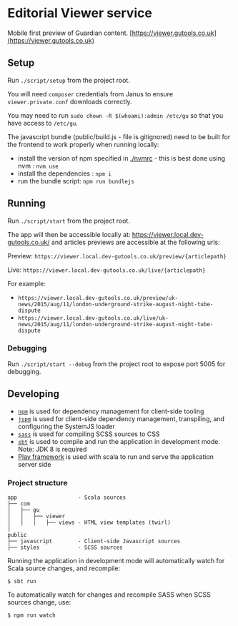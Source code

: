 # Editorial Viewer service

Mobile first preview of Guardian content. [https://viewer.gutools.co.uk](https://viewer.gutools.co.uk)

## Setup
Run `./script/setup` from the project root.

You will need `composer` credentials from Janus to ensure `viewer.private.conf` downloads correctly.

You may need to run `sudo chown -R $(whoami):admin /etc/gu` so that you have access to `/etc/gu`.

The javascript bundle (public/build.js - file is gitignored) need to be built for the frontend to work properly when running locally:
 - install the version of npm specified in [./nvmrc](./nvmrc) - this is best done using nvm : `nvm use`
 - install the dependencies : `npm i`
 - run the bundle script: `npm run bundlejs`

## Running
Run `./script/start` from the project root.

The app will then be accessible locally at: https://viewer.local.dev-gutools.co.uk/ and articles previews are accessible at the following urls:

Preview: ```https://viewer.local.dev-gutools.co.uk/preview/{articlepath}```

Live: ```https://viewer.local.dev-gutools.co.uk/live/{articlepath}```

For example:
- ```https://viewer.local.dev-gutools.co.uk/preview/uk-news/2015/aug/11/london-underground-strike-august-night-tube-dispute```
- ```https://viewer.local.dev-gutools.co.uk/live/uk-news/2015/aug/11/london-underground-strike-august-night-tube-dispute```

### Debugging
Run `./script/start --debug` from the project root to expose port 5005 for debugging.

## Developing

- [`npm`](http://npmjs.com) is used for dependency management for client-side tooling
- [`jspm`](http://jspm.io) is used for client-side dependency management, transpiling, and configuring the SystemJS loader
- [`sass`](http://sass-lang.com) is used for compiling SCSS sources to CSS
- [`sbt`](http://www.scala-sbt.org) is used to compile and run the application in development mode. Note: JDK 8 is required
- [Play framework](https://playframework.com) is used with scala to run and serve the application server side

### Project structure

    app                   - Scala sources
    ├── com
    │   ├── gu
    │   │   ├── viewer
    │   │   │   ├── views - HTML view templates (twirl)
    │
    public
    ├── javascript        - Client-side Javascript sources
    ├── styles            - SCSS sources

Running the application in development mode will automatically watch for Scala source changes, and recompile:
```
$ sbt run
```

To automatically watch for changes and recompile SASS when SCSS sources change, use:
```
$ npm run watch
```